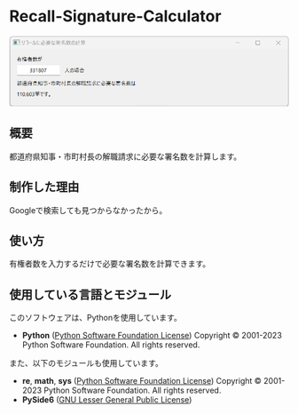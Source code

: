 # Recall-Signature-Calculator
![サムネイル画像](https://github.com/r-1317/Recall-Signature-Calculator/blob/main/ScreenShot.png?raw=true)
## 概要
都道府県知事・市町村長の解職請求に必要な署名数を計算します。

## 制作した理由
Googleで検索しても見つからなかったから。

## 使い方
有権者数を入力するだけで必要な署名数を計算できます。

## 使用している言語とモジュール
このソフトウェアは、Pythonを使用しています。
- **Python** ([Python Software Foundation License](https://docs.python.org/ja/3/license.html#psf-license)) Copyright © 2001-2023 Python Software Foundation. All rights reserved.

また、以下のモジュールも使用しています。
- **re**, **math**, **sys** ([Python Software Foundation License](https://docs.python.org/ja/3/license.html#psf-license)) Copyright © 2001-2023 Python Software Foundation. All rights reserved.
- **PySide6** ([GNU Lesser General Public License](https://www.gnu.org/licenses/lgpl-3.0.html.en))

<!--stackedit_data:
eyJoaXN0b3J5IjpbNTI2Mzg5MzM5LC0xMTEwMjEyMDg2LDczMD
k5ODExNl19
-->